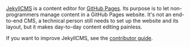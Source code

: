 [JekyllCMS](https://jekyllcms.grep.ro/) is a content editor for [GitHub
Pages][gh-pages]. Its purpose is to let non-programmers manage content in a
GitHub Pages website. It's not an end-to-end CMS, a technical person still
needs to set up the website and its layout, but it makes day-to-day content
editing painless.

If you want to improve JekyllCMS, see the [contributor guide](CONTRIBUTING.md).

[gh-pages]: https://pages.github.com/
